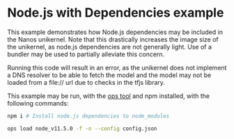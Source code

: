 # Node.js with Dependencies example

This example demonstrates how Node.js dependencies may be included in the Nanos unikernel. Note that this drastically increases the image size of the unikernel, as node.js dependencies are not generally light. Use of a bundler may be used to partially alleviate this concern.

Running this code will result in an error, as the unikernel does not implement a DNS resolver to be able to fetch the model and the model may not be loaded from a file:// url due to checks in the tfjs library.

This example may be run, with the [ops tool](https://github.com/nanovms/ops) and npm installed, with the following commands:

```bash
npm i # Install node.js dependencies to node_modules

ops load node_v11.5.0 -f -n --config config.json
```
